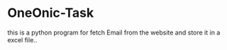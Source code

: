 # OneOnic-Task
this is a python program for fetch Email from the website and store it in a excel file..
